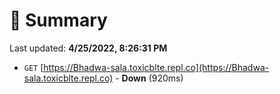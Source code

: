 # 📖 Summary
Last updated: **4/25/2022, 8:26:31 PM**

- `GET` [https://Bhadwa-sala.toxicblte.repl.co](https://Bhadwa-sala.toxicblte.repl.co) - **Down** (920ms)
